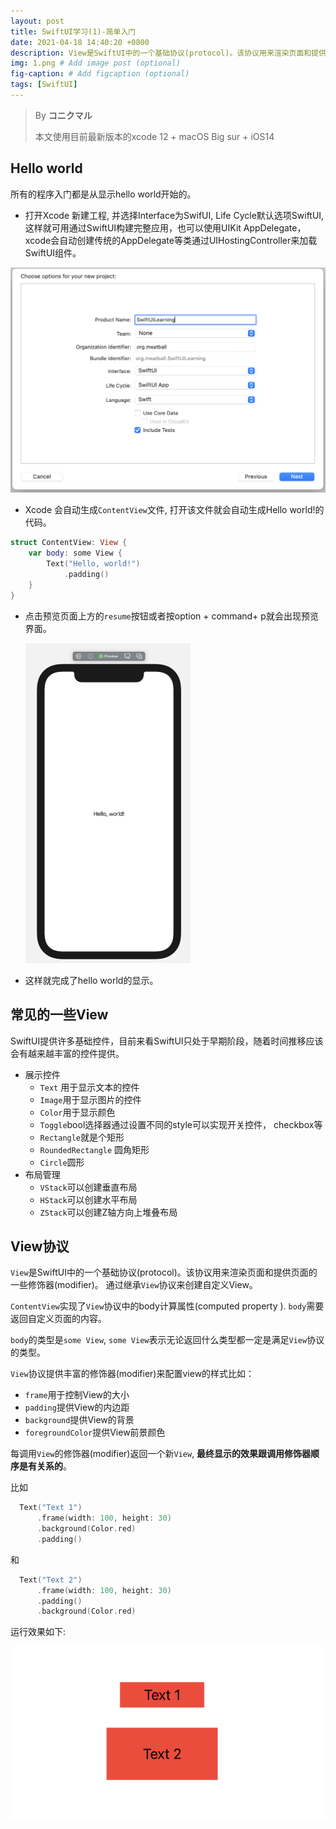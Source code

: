 ```yaml
---
layout: post
title: SwiftUI学习(1)-简单入门
date: 2021-04-18 14:40:20 +0800
description: View是SwiftUI中的一个基础协议(protocol)。该协议用来渲染页面和提供页面的一些修饰器(modifier)。通过继承View协议来创建自定义View。ContentView实现了View协议中的body计算属性(computed property ). body需要返回自定义页面的内容。
img: 1.png # Add image post (optional)
fig-caption: # Add figcaption (optional)
tags: [SwiftUI]
---
```


> By **コニクマル**
>
> 本文使用目前最新版本的xcode 12 + macOS Big sur + iOS14

## Hello world

所有的程序入门都是从显示hello world开始的。

- 打开Xcode 新建工程, 并选择Interface为SwifUI, Life Cycle默认选项SwiftUI,这样就可用通过SwiftUI构建完整应用，也可以使用UIKit AppDelegate，xcode会自动创建传统的AppDelegate等类通过UIHostingController来加载SwiftUI组件。

 <img src="/assets/img/image-20210418145302335.png" alt="image-20210418152506454" style="zoom:50%;" />

- Xcode 会自动生成`ContentView`文件, 打开该文件就会自动生成Hello world!的代码。

```swift
struct ContentView: View {
    var body: some View {
        Text("Hello, world!")
            .padding()
    }
}
```



- 点击预览页面上方的`resume`按钮或者按option + command+ p就会出现预览界面。

  <img src="/assets/img/image-20210418152506454.png" alt="image-20210418152506454" style="zoom:50%;" />

- 这样就完成了hello world的显示。

## 常见的一些View

SwiftUI提供许多基础控件，目前来看SwiftUI只处于早期阶段，随着时间推移应该会有越来越丰富的控件提供。

- 展示控件
  - `Text` 用于显示文本的控件
  - `Image`用于显示图片的控件
  - `Color`用于显示颜色
  - `Toggle`bool选择器通过设置不同的style可以实现开关控件， checkbox等
  - `Rectangle`就是个矩形
  - `RoundedRectangle` 圆角矩形
  - `Circle`圆形
- 布局管理
  - `VStack`可以创建垂直布局
  - `HStack`可以创建水平布局
  - `ZStack`可以创建Z轴方向上堆叠布局

## View协议

`View`是SwiftUI中的一个基础协议(protocol)。该协议用来渲染页面和提供页面的一些修饰器(modifier)。 通过继承`View`协议来创建自定义View。

`ContentView`实现了`View`协议中的body计算属性(computed property ). `body`需要返回自定义页面的内容。

`body`的类型是`some View`, `some View`表示无论返回什么类型都一定是满足`View`协议的类型。

`View`协议提供丰富的修饰器(modifier)来配置view的样式比如：

- `frame`用于控制View的大小
- `padding`提供View的内边距
- `background`提供View的背景
- `foregroundColor`提供View前景颜色

每调用`View`的修饰器(modifier)返回一个新`View`, **最终显示的效果跟调用修饰器顺序是有关系的**。

比如

```swift
  Text("Text 1")
      .frame(width: 100, height: 30)
      .background(Color.red)
      .padding()
```

和

```swift
  Text("Text 2")
      .frame(width: 100, height: 30)
      .padding()
      .background(Color.red)
```

运行效果如下:

![image-20210418214540628](/assets/img/image-20210418214540628.png)